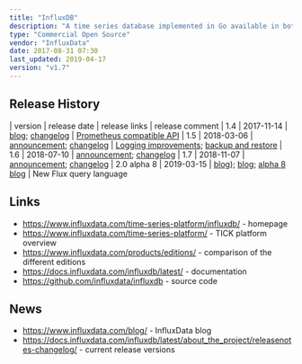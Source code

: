 ```yaml
---
title: "InfluxDB"
description: "A time series database implemented in Go available in both open source and enterprise editions.  Each data point consists of a metric name (measurement), a UNIX nano timestamp, a set of tag key value pairs, and a set of value key value pairs, with the combination of measurement and tag keys refered to as a series.  Data is stored in a custom time series index (TSI) engine which supports very large numbers of series allowing for huge cardinalities of tag and value keys.  Queries are written in InfluxQL (a varient of SQL), which includes support for creating and managing databases and series, listing series metadata (including measurements, tag keys and values and field keys), managing queries, writing the results of queries back into InfluxDB into a new series, a range of analytical SQL functions including aggregations (e.g. sum, count, spread, stddev), selections (e.g. first, last, percentile, sample) and transformations (e.g. ceiling, derivative, moving_average), and support for registering continuous queries that are run automatically and periodically within a database to create aggregate tables.  Also supports retention policies for the automatic deletion of historic data, basic authentication and authorisation (at the database level), HTTPS connections, service plugins that allow data to be written to InfluxDB in alternative protocols (with out of the box support for UDP, Graphite, CollectD, Prometheus and OpenTSDB protocols), snapshot backups, statistics and diagnostic information, and an HTTP API and CLI for writing and querying data.  Available as an open source version (under an MIT licence but limited to a single node), and as two commercial products - InfluxEnterprise (with support for clustering, access control and incremental backups) and InfluxCloud (InfluxEnterprise as a cloud based service).  Originally created in 2013, and is part of the open source TICK suite along with Telegraf (ingestion of data), Chronograf (admin UI and visualisation) and Kapacitor (streaming analytics and actions)."
type: "Commercial Open Source"
vendor: "InfluxData"
date: 2017-08-31 07:30
last_updated: 2019-04-17
version: "v1.7" 
---
```

## Release History

| version | release date | release links | release comment
| 1.4 | 2017-11-14 | [blog](https://www.influxdata.com/blog/whats-new-influxdb-oss-1-4/); [changelog](https://docs.influxdata.com/influxdb/v1.5/about_the_project/releasenotes-changelog/) | [Prometheus compatible API](https://www.influxdata.com/blog/influxdb-now-supports-prometheus-remote-read-write-natively/)
| 1.5 | 2018-03-06 | [announcement](https://www.influxdata.com/blog/release-announcement-influxdb-1-5-0-influxdb-enterprise-1-5-0/); [changelog](https://docs.influxdata.com/influxdb/v1.5/about_the_project/releasenotes-changelog/) | [Logging improvements](https://www.influxdata.com/blog/logging-improvements-for-influxdb-1-5-0/); [backup and restore](https://www.influxdata.com/blog/new-features-in-open-source-backup-and-restore/)
| 1.6 | 2018-07-10 | [announcement](https://www.influxdata.com/blog/release-announcement-influxdb-1-6-0-oss/); [changelog](https://docs.influxdata.com/influxdb/v1.6/about_the_project/releasenotes-changelog/)
| 1.7 | 2018-11-07 | [announcement](https://www.influxdata.com/blog/release-announcement-influxdb-1-7-0-and-chronograf-1-7-0/); [changelog](https://docs.influxdata.com/influxdb/v1.7/about_the_project/releasenotes-changelog/)
| 2.0 alpha 8 | 2019-03-15 | [blog](https://www.influxdata.com/blog/introducing-the-next-generation-influxdb-2-0-platform/)); [blog](https://www.influxdata.com/blog/introducing-the-next-generation-influxdb-2-0-platform/); [alpha 8 blog](https://www.influxdata.com/blog/release-announcement-influxdb-2-0-0-alpha-8/) | New Flux query language

## Links

* <https://www.influxdata.com/time-series-platform/influxdb/> - homepage
* <https://www.influxdata.com/time-series-platform/> - TICK platform overview
* <https://www.influxdata.com/products/editions/> - comparison of the different editions
* <https://docs.influxdata.com/influxdb/latest/> - documentation
* <https://github.com/influxdata/influxdb> - source code

## News

* <https://www.influxdata.com/blog/> - InfluxData blog
* <https://docs.influxdata.com/influxdb/latest/about_the_project/releasenotes-changelog/> - current release versions